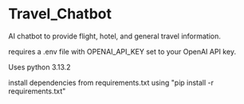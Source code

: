 # Travel_Chatbot
AI chatbot to provide flight, hotel, and general travel information.

requires a .env file with OPENAI_API_KEY set to your OpenAI API key.

Uses python 3.13.2

install dependencies from requirements.txt using "pip install -r requirements.txt"

